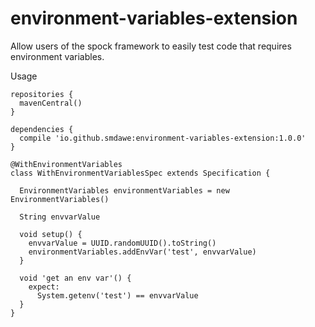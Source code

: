 # environment-variables-extension

Allow users of the spock framework to easily test code that requires environment variables.

Usage
```
repositories {
  mavenCentral()
}

dependencies {
  compile 'io.github.smdawe:environment-variables-extension:1.0.0'
}
```

```
@WithEnvironmentVariables
class WithEnvironmentVariablesSpec extends Specification {

  EnvironmentVariables environmentVariables = new EnvironmentVariables()

  String envvarValue

  void setup() {
    envvarValue = UUID.randomUUID().toString()
    environmentVariables.addEnvVar('test', envvarValue)
  }

  void 'get an env var'() {
    expect:
      System.getenv('test') == envvarValue
  }
}
```